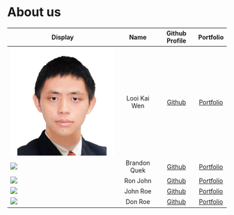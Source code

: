# About us

Display | Name | Github Profile | Portfolio 
--------|:----:|:--------------:|:---------:
![](team/photos/kaiwen98.png) | Looi Kai Wen | [Github](https://github.com/kaiwen98) | [Portfolio](docs/team/kaiwen98)
![](https://via.placeholder.com/100.png?text=Photo) | Brandon Quek | [Github](https://github.com/bqxy) | [Portfolio](docs/team/bqxy.md)
![](https://via.placeholder.com/100.png?text=Photo) | Ron John | [Github](https://github.com/) | [Portfolio](docs/team/johndoe.md)
![](https://via.placeholder.com/100.png?text=Photo) | John Roe | [Github](https://github.com/) | [Portfolio](docs/team/johndoe.md)
![](https://via.placeholder.com/100.png?text=Photo) | Don Roe | [Github](https://github.com/) | [Portfolio](docs/team/johndoe.md)
